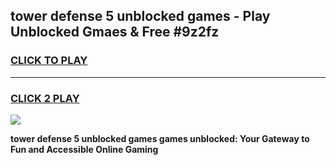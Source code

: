 
## tower defense 5 unblocked games - Play Unblocked Gmaes & Free #9z2fz
<h3>
<a href="https://news.freeplayer.one?title=tower_defense_5_unblocked_games&ref=26F">CLICK TO PLAY</a></h3>
<hr>

<h3>
<a href="https://news.freeplayer.one?title=tower_defense_5_unblocked_games&ref=26F">CLICK 2 PLAY</a>
  
</h3>

<a href="https://news.freeplayer.one?title=tower_defense_5_unblocked_games&ref=26F/"><img src="https://clearcache.store/games.png"></a>


**tower defense 5 unblocked games games unblocked: Your Gateway to Fun and Accessible Online Gaming**
